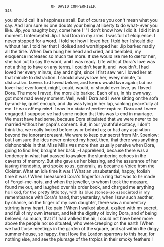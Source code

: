                          OF DAVID COPPERFIELD.                          345
you should call it a happiness at all. But of course you don't mean what
you say. And I am sure no one doubts your being at liberty to do what-
 ever you like. Jip, you naughty boy, come here ! ''
    I don't know how I did it. I did it in a moment. I intercepted Jip. I had
Dora in my arms. I was full of eloquence. I never stopped for a word.
I told her how I loved her. I told her I should die without her. I told
her that I idolised and worshipped her. Jip barked madly all the time.
    When Dora hung her head and cried, and trembled, my eloquence
increased so much the more. If she would like me to die for her, she
had but to say the word, and I was ready. Life without Dora's love was
not a thing to have on any terms. I couldn't bear it, and I wouldn't. I
had loved her every minute, day and night, since I first saw her. I loved
her at that minute to distraction. I should always love her, every minute,
to distraction. Lovers had loved before, and lovers would love again;
but no lover had ever loved, might, could, would, or should ever love, as
I loved Dora. The more I raved, the more Jip barked. Each of us, in
his own way, got more mad every moment.
    Well, well ! Dora and I were sitting on the sofa by-and-by, quiet
enough, and Jip was lying in her lap, winking peacefully at me. I t was
 off my mind. I was in a state of perfect rapture. Dora and I were
engaged.
    I suppose we had some notion that this was to end in marriage. We
must have had some, because Dora stipulated that we were never to be
married without her papa's consent. But, in our youthful ecstacy, I
don't think that we really looked before us or behind us; or had any
aspiration beyond the ignorant present. We were to keep our secret from
Mr. Spenlow; but I am sure the idea never entered my head, then, that there
was anything dishonorable in that.
    Miss Mills was more than usually pensive when Dora, going to find her,
brought her back ;-I apprehend, because there was a tendency in what had
passed to awaken the slumbering echoes in the caverns of memory. But
she gave us her blessing, and the assurance of her lasting friendship, and
spoke to us, generally, as became a Voice from the Cloister.
    What an idle time it was ! What an unsubstantial, happy, foolish time
it was !
    When I measured Dora's finger for a ring that was to he made of
Forget-me-nots, and when the jeweller, to whom I took the measure, found
me out, and laughed over his order book, and charged me anything he
liked, for the pretty little toy, with its blue stones-so associated in my
remembrance with Dora's hand, that yesterday, when I saw such another,
by chance, on the finger of my own daughter, there was a momentary
stirring in my heart, like pain !
    When I walked about, exalted with my secret, and full of my own
interest, and felt the dignity of loving Dora, and of being beloved, so much,
that if I had walked the air, I could not have been more above the people
not so situated, who were creeping on the earth !
    When we had those meetings in the garden of the square, and sat within
the dingy summer-house, so happy, that I love the London sparrows to this
hour, for nothing else, and see the plumage of the tropics in their smoky
feathers !
